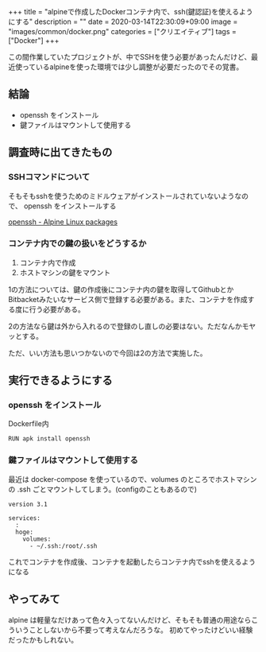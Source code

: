 +++
title = "alpineで作成したDockerコンテナ内で、ssh(鍵認証)を使えるようにする"
description = ""
date = 2020-03-14T22:30:09+09:00
image = "images/common/docker.png"
categories = ["クリエイティブ"]
tags = ["Docker"]
+++



この間作業していたプロジェクトが、中でSSHを使う必要があったんだけど、最近使っているalpineを使った環境では少し調整が必要だったのでその覚書。


## 結論

* openssh をインストール
* 鍵ファイルはマウントして使用する


## 調査時に出てきたもの
### SSHコマンドについて
そもそもsshを使うためのミドルウェアがインストールされていないようなので、 openssh をインストールする

[openssh - Alpine Linux packages](https://pkgs.alpinelinux.org/package/edge/main/x86_64/openssh)

### コンテナ内での鍵の扱いをどうするか

1. コンテナ内で作成
2. ホストマシンの鍵をマウント

1の方法については、鍵の作成後にコンテナ内の鍵を取得してGithubとかBitbacketみたいなサービス側で登録する必要がある。また、コンテナを作成する度に行う必要がある。

2の方法なら鍵は外から入れるので登録のし直しの必要はない。ただなんかモヤッとする。

ただ、いい方法も思いつかないので今回は2の方法で実施した。


## 実行できるようにする

### openssh をインストール

Dockerfile内

```
RUN apk install openssh
```


### 鍵ファイルはマウントして使用する

最近は docker-compose を使っているので、volumes のところでホストマシンの .ssh ごとマウントしてしまう。(configのこともあるので)

```
version 3.1

services:
  :
  hoge:
    volumes:
      - ~/.ssh:/root/.ssh
```

これでコンテナを作成後、コンテナを起動したらコンテナ内でsshを使えるようになる

## やってみて

alpine は軽量なだけあって色々入ってないんだけど、そもそも普通の用途ならこういうことしないから不要って考えなんだろうな。
初めてやったけどいい経験だったかもしれない。
